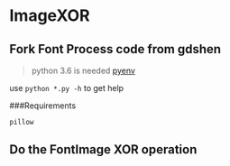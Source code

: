 # ImageXOR
## Fork Font Process code from gdshen
> python 3.6 is needed [pyenv](https://github.com/yyuu/pyenv)

use `python *.py -h` to get help

###Requirements
```
pillow
```

## Do the FontImage XOR operation

